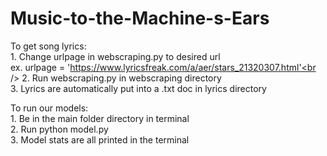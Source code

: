 # Music-to-the-Machine-s-Ears

To get song lyrics: <br />
	1. Change urlpage in webscraping.py to desired url<br />
	   ex. urlpage = 'https://www.lyricsfreak.com/a/aer/stars_21320307.html'<br />
	2. Run webscraping.py in webscraping directory<br />
	3. Lyrics are automatically put into a .txt doc in lyrics directory<br />

To run our models: <br />
	1. Be in the main folder directory in terminal <br />
	2. Run python model.py<br />
	3. Model stats are all printed in the terminal<br />
